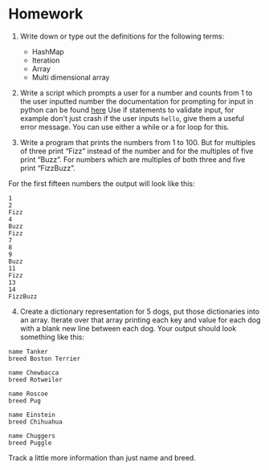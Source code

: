 # Homework

1. Write down or type out the definitions for the following terms:
   - HashMap
   - Iteration
   - Array
   - Multi dimensional array

2. Write a script which prompts a user for a number and counts from 1 to the user
inputted number the documentation for prompting for input in python can be found
[here](https://docs.python.org/3/library/functions.html?highlight=input#input)
Use if statements to validate input, for example don't just crash if the user
inputs `hello`, give them a useful error message. You can use either a while
or a for loop for this.

3. Write a program that prints the numbers from 1 to 100. But for multiples of 
three print “Fizz” instead of the number and for the multiples of five print 
“Buzz”. For numbers which are multiples of both three and five print “FizzBuzz”.

For the first fifteen numbers the output will look like this:

```
1
2
Fizz
4
Buzz
Fizz
7
8
9
Buzz
11
Fizz
13
14
FizzBuzz
```

4. Create a dictionary representation for 5 dogs, put those dictionaries into 
an array. Iterate over that array printing each key and value for each dog with 
a blank new line between each dog. Your output should look something like this:

```
name Tanker
breed Boston Terrier

name Chewbacca
breed Rotweiler

name Roscoe
breed Pug

name Einstein
breed Chihuahua

name Chuggers
breed Puggle
```
Track a little more information than just name and breed.
